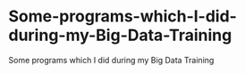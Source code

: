 # Some-programs-which-I-did-during-my-Big-Data-Training
Some programs which I did during my Big Data Training
